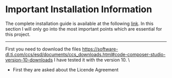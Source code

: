 # Important Installation Information
The complete installation guide is available at the following [link][1]. In this section I will only go into the most important points which are essential for this project.
***
First you need to download the files https://software-dl.ti.com/ccs/esd/documents/ccs_downloads.html#code-composer-studio-version-10-downloads
I have tested it with the version 10. \
+ First they are asked about the Licende Agreement





[1]:https://software-dl.ti.com/ccs/esd/documents/ccs_downloads.html
